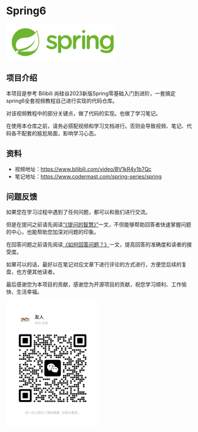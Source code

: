 # Spring6

![img.png](images/img.png)

## 项目介绍

本项目是参考 Bilibili 尚硅谷2023新版Spring零基础入门到进阶，一套搞定spring6全套视频教程自己进行实现的代码仓库。

对该视频教程中的部分关键点，做了代码的实现。也做了学习笔记。

在使用本仓库之前，请务必搭配视频和学习文档进行。否则会导致视频、笔记、代码各不配套的尴尬局面，影响学习心态。

## 资料

- 视频地址：https://www.bilibili.com/video/BV1kR4y1b7Qc
- 笔记地址：https://www.codermast.com/spring-series/spring

## 问题反馈

如果您在学习过程中遇到了任何问题，都可以和我们进行交流。

但是在提问之前请先阅读[“《提问的智慧》”]()一文，不但能够帮助回答者快速掌握问题的中心，也能帮助您加深对问题的印象。

在回答问题之前请先阅读[《如何回答问题？》]()一文，提高回答的准确度和读者的接受度。

如果可以的话，最好以在笔记对应文章下进行评论的方式进行，方便您后续的复盘，也方便其他读者。

最后感谢您为本项目的贡献，感谢您为开源项目的贡献，祝您学习顺利、工作愉快、生活幸福。

<img src="images/weixin-codermast.png" width="50%"/>